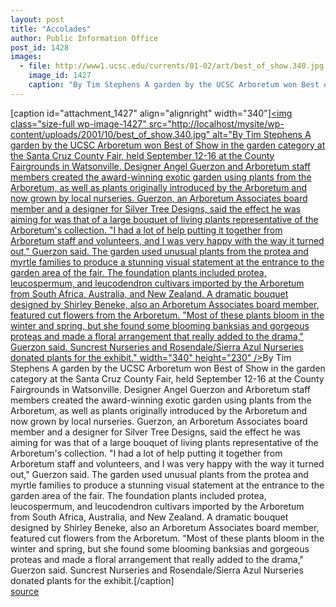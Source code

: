 ```yaml
---
layout: post
title: "Accolades"
author: Public Information Office
post_id: 1428
images:
  - file: http://www1.ucsc.edu/currents/01-02/art/best_of_show.340.jpg
    image_id: 1427
    caption: "By Tim Stephens A garden by the UCSC Arboretum won Best of Show in the garden category at the Santa Cruz County Fair, held September 12-16 at the County Fairgrounds in Watsonville. Designer Angel Guerzon and Arboretum staff members created the award-winning exotic garden using plants from the Arboretum, as well as plants originally introduced by the Arboretum and now grown by local nurseries. Guerzon, an Arboretum Associates board member and a designer for Silver Tree Designs, said the effect he was aiming for was that of a large bouquet of living plants representative of the Arboretum's collection. 'I had a lot of help putting it together from Arboretum staff and volunteers, and I was very happy with the way it turned out,' Guerzon said. The garden used unusual plants from the protea and myrtle families to produce a stunning visual statement at the entrance to the garden area of the fair. The foundation plants included protea, leucospermum, and leucodendron cultivars imported by the Arboretum from South Africa, Australia, and New Zealand. A dramatic bouquet designed by Shirley Beneke, also an Arboretum Associates board member, featured cut flowers from the Arboretum. 'Most of these plants bloom in the winter and spring, but she found some blooming banksias and gorgeous proteas and made a floral arrangement that really added to the drama,' Guerzon said. Suncrest Nurseries and Rosendale/Sierra Azul Nurseries donated plants for the exhibit."
---
```


[caption id="attachment_1427" align="alignright" width="340"]<a href="http://localhost/mysite/wp-content/uploads/2001/10/best_of_show.340.jpg"><img class="size-full wp-image-1427" src="http://localhost/mysite/wp-content/uploads/2001/10/best_of_show.340.jpg" alt="By Tim Stephens A garden by the UCSC Arboretum won Best of Show in the garden category at the Santa Cruz County Fair, held September 12-16 at the County Fairgrounds in Watsonville. Designer Angel Guerzon and Arboretum staff members created the award-winning exotic garden using plants from the Arboretum, as well as plants originally introduced by the Arboretum and now grown by local nurseries. Guerzon, an Arboretum Associates board member and a designer for Silver Tree Designs, said the effect he was aiming for was that of a large bouquet of living plants representative of the Arboretum's collection. "I had a lot of help putting it together from Arboretum staff and volunteers, and I was very happy with the way it turned out," Guerzon said. The garden used unusual plants from the protea and myrtle families to produce a stunning visual statement at the entrance to the garden area of the fair. The foundation plants included protea, leucospermum, and leucodendron cultivars imported by the Arboretum from South Africa, Australia, and New Zealand. A dramatic bouquet designed by Shirley Beneke, also an Arboretum Associates board member, featured cut flowers from the Arboretum. "Most of these plants bloom in the winter and spring, but she found some blooming banksias and gorgeous proteas and made a floral arrangement that really added to the drama," Guerzon said. Suncrest Nurseries and Rosendale/Sierra Azul Nurseries donated plants for the exhibit." width="340" height="230" /></a>By Tim Stephens A garden by the UCSC Arboretum won Best of Show in the garden category at the Santa Cruz County Fair, held September 12-16 at the County Fairgrounds in Watsonville. Designer Angel Guerzon and Arboretum staff members created the award-winning exotic garden using plants from the Arboretum, as well as plants originally introduced by the Arboretum and now grown by local nurseries. Guerzon, an Arboretum Associates board member and a designer for Silver Tree Designs, said the effect he was aiming for was that of a large bouquet of living plants representative of the Arboretum's collection. "I had a lot of help putting it together from Arboretum staff and volunteers, and I was very happy with the way it turned out," Guerzon said. The garden used unusual plants from the protea and myrtle families to produce a stunning visual statement at the entrance to the garden area of the fair. The foundation plants included protea, leucospermum, and leucodendron cultivars imported by the Arboretum from South Africa, Australia, and New Zealand. A dramatic bouquet designed by Shirley Beneke, also an Arboretum Associates board member, featured cut flowers from the Arboretum. "Most of these plants bloom in the winter and spring, but she found some blooming banksias and gorgeous proteas and made a floral arrangement that really added to the drama," Guerzon said. Suncrest Nurseries and Rosendale/Sierra Azul Nurseries donated plants for the exhibit.[/caption]
<br>
[source](http://www1.ucsc.edu/currents/01-02/10-01/accolades.html "Permalink to accolades")
